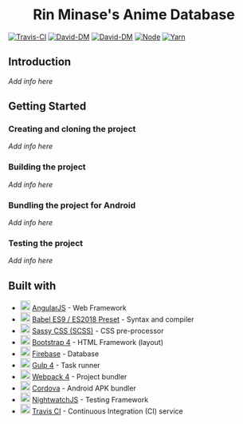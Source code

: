 <h1 align="center"> Rin Minase's Anime Database </h1>

[![Travis-CI](https://api.travis-ci.org/RinMinase/anidb.svg?branch=master)](https://travis-ci.org/RinMinase/anidb)
[![David-DM](https://david-dm.org/RinMinase/anidb.svg)](https://david-dm.org/RinMinase/anidb)
[![David-DM](https://david-dm.org/RinMinase/dev-status.svg)](https://david-dm.org/RinMinase/anidb)
[![Node](https://img.shields.io/badge/node-%5E6.14.0%20%7C%7C%20%5E8.10.0%20%7C%7C%20%3E%3D9.10.0-green.svg)](https://nodejs.org)
[![Yarn](https://img.shields.io/badge/yarn-1.13.0-blue.svg)](https://yarnpkg.com/)

## Introduction
_Add info here_

## Getting Started

### Creating and cloning the project
_Add info here_

### Building the project
_Add info here_

### Bundling the project for Android
_Add info here_

### Testing the project
_Add info here_

## Built with
* <img width=20 height=20 src="https://angularjs.org/favicon.ico"> [AngularJS](https://angularjs.org/) - Web Framework
* <img width=20 height=20 src="https://babeljs.io/img/favicon.png"> [Babel ES9 / ES2018 Preset](https://babeljs.io/) - Syntax and compiler
* <img width=20 height=20 src="https://sass-lang.com/favicon.ico"> [Sassy CSS (SCSS)](https://sass-lang.com/) - CSS pre-processor
* <img width=20 height=20 src="https://getbootstrap.com/favicon.ico"> [Bootstrap 4](https://getbootstrap.com/) - HTML Framework (layout)
* <img width=20 height=20 src="https://firebase.google.com/favicon.ico"> [Firebase](https://firebase.google.com/) - Database
* <img width=20 height=20 src="https://gulpjs.com/img/favicon.png"> [Gulp 4](https://gulpjs.com/) - Task runner
* <img width=20 height=20 src="https://webpack.js.org/assets/favicon.ico"> [Webpack 4](https://webpack.js.org/) - Project bundler
* <img width=20 height=20 src="https://cordova.apache.org/favicon.ico"> [Cordova](https://cordova.apache.org/) - Android APK bundler
* <img width=20 height=20 src="http://nightwatchjs.org/favicon.ico"> [NightwatchJS](http://nightwatchjs.org/) - Testing Framework
* <img width=20 height=20 src="https://travis-ci.org/images/favicon.png"> [Travis CI](https://travis-ci.org/) - Continuous Integration (CI) service
